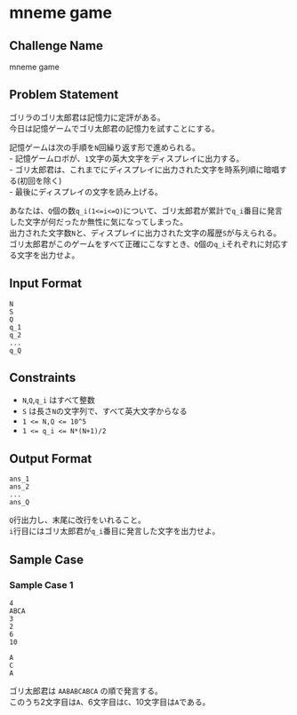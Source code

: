 # mneme game

## Challenge Name

mneme game

## Problem Statement

ゴリラのゴリ太郎君は記憶力に定評がある。  
今日は記憶ゲームでゴリ太郎君の記憶力を試すことにする。  
  
記憶ゲームは次の手順を`N`回繰り返す形で進められる。  
	- 記憶ゲームロボが、`1`文字の英大文字をディスプレイに出力する。  
	- ゴリ太郎君は、これまでにディスプレイに出力された文字を時系列順に暗唱する(初回を除く)  
	- 最後にディスプレイの文字を読み上げる。  
  
あなたは、`Q`個の数`q_i(1<=i<=Q)`について、ゴリ太郎君が累計で`q_i`番目に発言した文字が何だったか無性に気になってしまった。  
出力された文字数`N`と、ディスプレイに出力された文字の履歴`S`が与えられる。  
ゴリ太郎君がこのゲームをすべて正確にこなすとき、`Q`個の`q_i`それぞれに対応する文字を出力せよ。  

## Input Format

```
N
S
Q
q_1
q_2
...
q_Q
```

## Constraints

- `N`,`Q`,`q_i` はすべて整数
- `S` は長さ`N`の文字列で、すべて英大文字からなる
- `1 <= N,Q <= 10^5`
- `1 <= q_i <= N*(N+1)/2`

## Output Format

```
ans_1
ans_2
...
ans_Q
```

`Q`行出力し、末尾に改行をいれること。  
`i`行目にはゴリ太郎君が`q_i`番目に発言した文字を出力せよ。

## Sample Case

### Sample Case 1

```
4
ABCA
3
2
6
10
```

```
A
C
A
```

ゴリ太郎君は `AABABCABCA` の順で発言する。  
このうち2文字目は`A`、6文字目は`C`、10文字目は`A`である。

